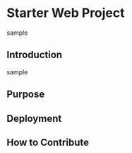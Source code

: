 # Starter Web Project

sample

## Introduction

sample

## Purpose

## Deployment

## How to Contribute
